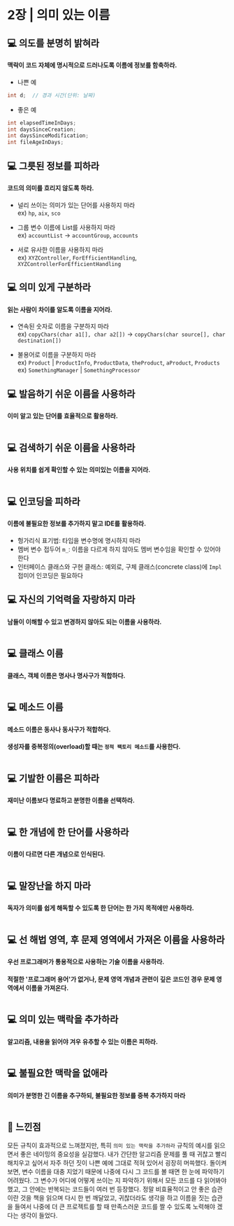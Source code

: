 # 2장 | 의미 있는 이름


## 💻 의도를 분명히 밝혀라

#### 맥락이 코드 자체에 명시적으로 드러나도록 이름에 정보를 함축하라.

* 나쁜 예
```java
int d;  // 경과 시간(단위: 날짜)
```

* 좋은 예
```java
int elapsedTimeInDays;
int daysSinceCreation;
int daysSinceModification;
int fileAgeInDays;
```

## 💻 그릇된 정보를 피하라

#### 코드의 의미를 흐리지 않도록 하라.

* 널리 쓰이는 의미가 있는 단어를 사용하지 마라<br>
ex) `hp`, `aix`, `sco`

* 그룹 변수 이름에 List를 사용하지 마라<br>
ex) `accountList` → `accountGroup`, `accounts`

* 서로 유사한 이름을 사용하지 마라<br>
ex) `XYZController`, `ForEfficientHandling`, `XYZControllerForEfficientHandling`


## 💻 의미 있게 구분하라

#### 읽는 사람이 차이를 알도록 이름을 지어라.

* 연속된 숫자로 이름을 구분하지 마라<br>
ex) `copyChars(char a1[], char a2[])` → `copyChars(char source[], char destination[])`

* 불용어로 이름을 구분하지 마라<br>
ex) `Product` | `ProductInfo`, `ProductData`, `theProduct`, `aProduct`, `Products`<br>
ex) `SomethingManager` | `SomethingProcessor`


## 💻 발음하기 쉬운 이름을 사용하라

#### 이미 알고 있는 단어를 효율적으로 활용하라.<br><br>


## 💻 검색하기 쉬운 이름을 사용하라

#### 사용 위치를 쉽게 확인할 수 있는 의미있는 이름을 지어라.<br><br>


## 💻 인코딩을 피하라

#### 이름에 불필요한 정보를 추가하지 말고 IDE를 활용하라.

* 헝가리식 표기법: 타입을 변수명에 명시하지 마라
* 멤버 변수 접두어 `m_`: 이름을 다르게 하지 않아도 멤버 변수임을 확인할 수 있어야 한다
* 인터페이스 클래스와 구현 클래스: 예외로, 구체 클래스(concrete class)에 `Impl` 접미어 인코딩은 필요하다


## 💻 자신의 기억력을 자랑하지 마라

#### 남들이 이해할 수 있고 변경하지 않아도 되는 이름을 사용하라.<br><br>


## 💻 클래스 이름

#### 클래스, 객체 이름은 명사나 명사구가 적합하다.<br><br>


## 💻 메소드 이름

#### 메소드 이름은 동사나 동사구가 적합하다.
#### 생성자를 중복정의(overload)할 때는 `정적 팩토리 메소드`를 사용한다.<br><br>


## 💻 기발한 이름은 피하라

#### 재미난 이름보다 명료하고 분명한 이름을 선택하라.<br><br>


## 💻 한 개념에 한 단어를 사용하라

#### 이름이 다르면 다른 개념으로 인식된다.<br><br>


## 💻 말장난을 하지 마라

#### 독자가 의미를 쉽게 해독할 수 있도록 한 단어는 한 가지 목적에만 사용하라.<br><br>


## 💻 선 해법 영역, 후 문제 영역에서 가져온 이름을 사용하라

#### 우선 프로그래머가 통용적으로 사용하는 기술 이름을 사용하라.
#### 적절한 '프로그래머 용어'가 없거나, 문제 영역 개념과 관련이 깊은 코드인 경우 문제 영역에서 이름을 가져온다.<br><br>


## 💻 의미 있는 맥락을 추가하라

#### 알고리즘, 내용을 읽어야 겨우 유추할 수 있는 이름은 피하라.<br><br>


## 💻 불필요한 맥락을 없애라

#### 의미가 분명한 긴 이름을 추구하되, 불필요한 정보를 중복 추가하지 마라<br><br>


## 📝 느낀점

모든 규칙이 효과적으로 느껴졌지만, 특히 `의미 있는 맥락을 추가하라` 규칙의 예시를 읽으면서 좋은 네이밍의 중요성을 실감했다. 내가 간단한 알고리즘 문제를 풀 때 귀찮고 빨리 해치우고 싶어서 자주 하던 짓이 나쁜 예에 그대로 적혀 있어서 굉장히 머쓱했다. 돌이켜 보면, 변수 이름을 대충 지었기 때문에 나중에 다시 그 코드를 볼 때면 한 눈에 파악하기 어려웠다. 그 변수가 어디에 어떻게 쓰이는 지 파악하기 위해서 모든 코드를 다 읽어봐야 했고, 그 안에는 반복되는 코드들이 여러 번 등장했다. 정말 비효율적이고 안 좋은 습관이란 것을 책을 읽으며 다시 한 번 깨달았고, 귀찮더라도 생각을 하고 이름을 짓는 습관을 들여서 나중에 더 큰 프로젝트를 할 때 만족스러운 코드를 짤 수 있도록 노력해야 겠다는 생각이 들었다.

